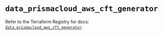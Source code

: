 # `data_prismacloud_aws_cft_generator`

Refer to the Terraform Registry for docs: [`data_prismacloud_aws_cft_generator`](https://registry.terraform.io/providers/paloaltonetworks/prismacloud/1.7.0/docs/data-sources/aws_cft_generator).
